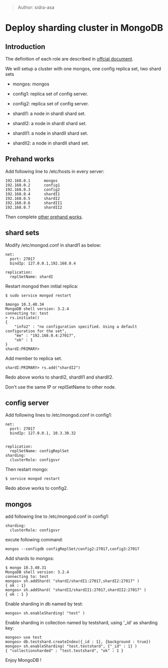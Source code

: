 > Author: sidra-asa

# Deploy sharding cluster in MongoDB

## Introduction

The definition of each role are described in [offcial document](https://docs.mongodb.org/manual/core/sharded-cluster-architectures-production/).<p>
We will setup a cluster with one mongos, one config replica set, two shard sets

* mongos: mongos<p>
* config1: replica set of config server.<p>
* config2: replica set of config server.<p>
* shardI1: a node in shardI shard set.<p>
* shardI2: a node in shardI shard set.<p>
* shardII1: a node in shardII shard set.<p>
* shardII2: a node in shardII shard set.<p>

## Prehand works

Add following line to /etc/hosts in every server:

    192.168.0.1      mongos
    192.168.0.2      config1
    192.168.0.3      config2
    192.168.0.4      shardI1
    192.168.0.5      shardI2
    192.168.0.6      shardII1
    192.168.0.7      shardII2

Then complete [other prehand works](./prehand_works.md).

## shard sets 

Modify /etc/mongod.conf in shardI1 as below:

    net:
      port: 27017
      bindIp: 127.0.0.1,192.168.0.4
  
    replication:
      replSetName: shardI

Restart mongod then initial replica:

    $ sudo service mongod restart

    $mongo 10.3.40.34
    MongoDB shell version: 3.2.4
    connecting to: test
    > rs.initiate()
    {
        "info2" : "no configuration specified. Using a default configuration for the set",
        "me" : "192.168.0.4:27017",
        "ok" : 1
    } 
    shardI:PRIMARY>

Add member to replica set.

    shardI:PRIMARY> rs.add("shardI2") 

Redo above works to shardI2, shardII1 and shardII2.<p>
Don't use the same IP or replSetName to other node.

## config server

Add following lines to /etc/mongod.conf in config1:

    net:
      port: 27017
      bindIp: 127.0.0.1, 10.3.30.32


    replication:
      replSetName: configReplSet
    sharding:
      clusterRole: configsvr

Then restart mongo:

    $ service mongod restart

Redo above works to config2.

## mongos

add following line to /etc/mongod.conf in config1:

    sharding:
      clusterRole: configsvr

excute following command:


    mongos --configdb configReplSet/config2:27017,config3:27017


Add shards to mongos:

    $ mongo 10.3.40.31
    MongoDB shell version: 3.2.4
    connecting to: test
    mongos> sh.addShard( "shardI/shardI1:27017,shardI2:27017" )
    { ok : 1}
    mongos> sh.addShard( "shardII/shardII1:27017,shardII2:27017" )
    { ok : 1 }

Enable sharding in db named by test:

    mongos> sh.enableSharding( "test" )

Enable sharding in collection named by testshard, using '_id' as sharding key:

    mongos> use test
    mongos> db.testshard.createIndex({_id : 1}, {background : true})
    mongos> sh.enableSharding( "test.testshard", {"_id" : 1} )
    { "collectionsharded" : "test.testshard", "ok" : 1 }

Enjoy MongoDB !
